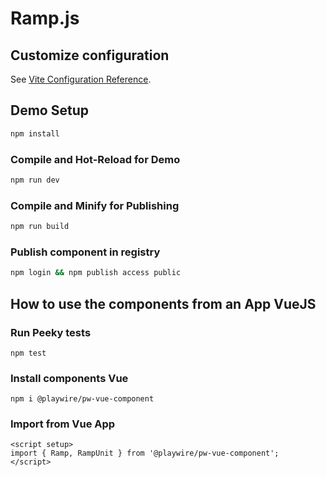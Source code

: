# Ramp.js

## Customize configuration

See [Vite Configuration Reference](https://vitejs.dev/config/).

## Demo Setup

```sh
npm install
```

### Compile and Hot-Reload for Demo

```sh
npm run dev
```

### Compile and Minify for Publishing

```sh
npm run build
```

### Publish component in registry

```sh
npm login && npm publish access public
```

## How to use the components from an App VueJS

### Run Peeky tests

```
npm test
```

### Install components Vue

```
npm i @playwire/pw-vue-component
```

### Import from Vue App

```
<script setup>
import { Ramp, RampUnit } from '@playwire/pw-vue-component';
</script>
```
